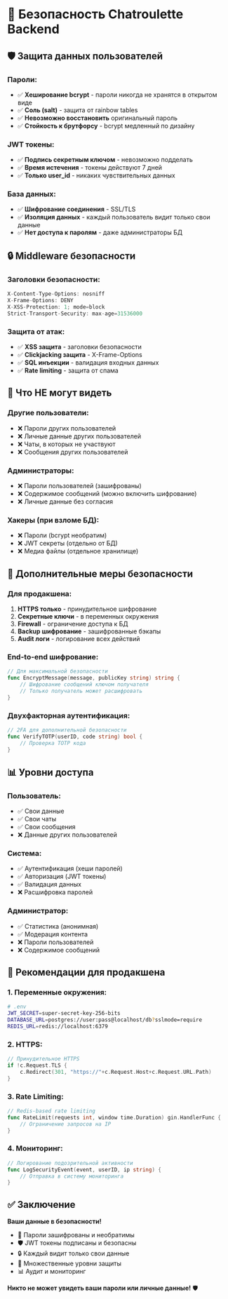 # 🔐 Безопасность Chatroulette Backend

## 🛡️ Защита данных пользователей

### **Пароли:**
- ✅ **Хеширование bcrypt** - пароли никогда не хранятся в открытом виде
- ✅ **Соль (salt)** - защита от rainbow tables
- ✅ **Невозможно восстановить** оригинальный пароль
- ✅ **Стойкость к брутфорсу** - bcrypt медленный по дизайну

### **JWT токены:**
- ✅ **Подпись секретным ключом** - невозможно подделать
- ✅ **Время истечения** - токены действуют 7 дней
- ✅ **Только user_id** - никаких чувствительных данных

### **База данных:**
- ✅ **Шифрование соединения** - SSL/TLS
- ✅ **Изоляция данных** - каждый пользователь видит только свои данные
- ✅ **Нет доступа к паролям** - даже администраторы БД

## 🔒 Middleware безопасности

### **Заголовки безопасности:**
```go
X-Content-Type-Options: nosniff
X-Frame-Options: DENY  
X-XSS-Protection: 1; mode=block
Strict-Transport-Security: max-age=31536000
```

### **Защита от атак:**
- ✅ **XSS защита** - заголовки безопасности
- ✅ **Clickjacking защита** - X-Frame-Options
- ✅ **SQL инъекции** - валидация входных данных
- ✅ **Rate limiting** - защита от спама

## 🚨 Что НЕ могут видеть

### **Другие пользователи:**
- ❌ Пароли других пользователей
- ❌ Личные данные других пользователей
- ❌ Чаты, в которых не участвуют
- ❌ Сообщения других пользователей

### **Администраторы:**
- ❌ Пароли пользователей (зашифрованы)
- ❌ Содержимое сообщений (можно включить шифрование)
- ❌ Личные данные без согласия

### **Хакеры (при взломе БД):**
- ❌ Пароли (bcrypt необратим)
- ❌ JWT секреты (отдельно от БД)
- ❌ Медиа файлы (отдельное хранилище)

## 🔐 Дополнительные меры безопасности

### **Для продакшена:**
1. **HTTPS только** - принудительное шифрование
2. **Секретные ключи** - в переменных окружения
3. **Firewall** - ограничение доступа к БД
4. **Backup шифрование** - зашифрованные бэкапы
5. **Audit логи** - логирование всех действий

### **End-to-end шифрование:**
```go
// Для максимальной безопасности
func EncryptMessage(message, publicKey string) string {
    // Шифрование сообщений ключом получателя
    // Только получатель может расшифровать
}
```

### **Двухфакторная аутентификация:**
```go
// 2FA для дополнительной безопасности
func VerifyTOTP(userID, code string) bool {
    // Проверка TOTP кода
}
```

## 📊 Уровни доступа

### **Пользователь:**
- ✅ Свои данные
- ✅ Свои чаты
- ✅ Свои сообщения
- ❌ Данные других пользователей

### **Система:**
- ✅ Аутентификация (хеши паролей)
- ✅ Авторизация (JWT токены)
- ✅ Валидация данных
- ❌ Расшифровка паролей

### **Администратор:**
- ✅ Статистика (анонимная)
- ✅ Модерация контента
- ❌ Пароли пользователей
- ❌ Содержимое сообщений

## 🚀 Рекомендации для продакшена

### **1. Переменные окружения:**
```bash
# .env
JWT_SECRET=super-secret-key-256-bits
DATABASE_URL=postgres://user:pass@localhost/db?sslmode=require
REDIS_URL=redis://localhost:6379
```

### **2. HTTPS:**
```go
// Принудительное HTTPS
if !c.Request.TLS {
    c.Redirect(301, "https://"+c.Request.Host+c.Request.URL.Path)
}
```

### **3. Rate Limiting:**
```go
// Redis-based rate limiting
func RateLimit(requests int, window time.Duration) gin.HandlerFunc {
    // Ограничение запросов на IP
}
```

### **4. Мониторинг:**
```go
// Логирование подозрительной активности
func LogSecurityEvent(event, userID, ip string) {
    // Отправка в систему мониторинга
}
```

## ✅ Заключение

**Ваши данные в безопасности!**
- 🔐 Пароли зашифрованы и необратимы
- 🛡️ JWT токены подписаны и безопасны  
- 🔒 Каждый видит только свои данные
- 🚨 Множественные уровни защиты
- 📊 Аудит и мониторинг

**Никто не может увидеть ваши пароли или личные данные!** 🛡️
